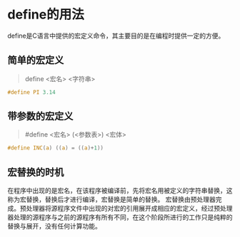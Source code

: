 # define的用法

define是C语言中提供的宏定义命令，其主要目的是在编程时提供一定的方便。

## 简单的宏定义

> define <宏名> <字符串>

```c
#define PI 3.14
```

## 带参数的宏定义

> #define <宏名> (<参数表>) <宏体>

```c
#define INC(a) ((a) = ((a)+1))
```

## 宏替换的时机

在程序中出现的是宏名，在该程序被编译前，先将宏名用被定义的字符串替换，这称为宏替换，替换后才进行编译，宏替换是简单的替换。
宏替换由预处理器完成。预处理器将源程序文件中出现的对宏的引用展开成相应的宏定义，经过预处理器处理的源程序与之前的源程序有所有不同，在这个阶段所进行的工作只是纯粹的替换与展开，没有任何计算功能。
